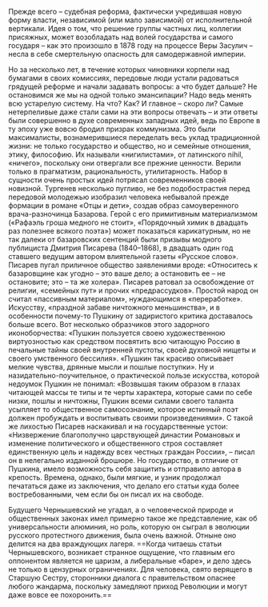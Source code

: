 

Прежде всего – судебная реформа, фактически учредившая новую форму власти, независимой (или мало зависимой) от исполнительной вертикали. Идея о том, что решение группы частных лиц, коллегии присяжных, может возобладать над волей государства и самого государя – как это произошло в 1878 году на процессе Веры Засулич – несла в себе смертельную опасность для самодержавной империи.


Но за несколько лет, в течение которых чиновники корпели над бумагами в своих комиссиях, передовые люди устали радоваться грядущей реформе и начали задавать вопросы: а что будет дальше? Не остановимся же мы на одной только эмансипации? Надо ведь менять всю устарелую систему. На что? Как? И главное – скоро ли?
Самые нетерпеливые даже стали сами на эти вопросы отвечать – и эти ответы были совершенно в духе современных западных идей, ведь по Европе в ту эпоху уже вовсю бродил призрак коммунизма.
Это были максималисты, вознамерившиеся переделать весь уклад традиционной жизни: не только государство и общество, но и семейные отношения, этику, философию. Их называли «нигилистами», от латинского nihil, «ничего», поскольку они отвергали все прежние ценности. Верили только в прагматизм, рациональность, утилитарность. Набор в сущности очень простых идей потрясал современников своей новизной.
Тургенев несколько пугливо, не без подобострастия перед передовой молодежью изобразил человека небывалой прежде формации в романе «Отцы и дети», создав образ самоуверенного врача-разночинца Базарова. Герой с его примитивным материализмом («Рафаэль гроша медного не стоит», «Порядочный химик в двадцать раз полезнее всякого поэта») может показаться карикатурным, но не так далеки от базаровских сентенций были призывы модного публициста Дмитрия Писарева (1840–1868), в двадцать один год ставшего ведущим автором влиятельной газеты «Русское слово». Писарев пугал приличное общество заявлениями вроде: «Относитесь к базаровщине как угодно – это ваше дело; а остановить ее – не остановите; это – та же холера».
Писарев ратовал за освобождение от религии, «семейных пут» и прочих «предрассудков». Простой народ он считал «пассивным материалом», нуждающимся в «переработке». Искусству, «праздной забаве ничтожного меньшинства», и в особенности почему-то Пушкину от задиристого критика доставалось больше всего.
Вот несколько образчиков этого задорного иконоборчества: «Пушкин пользуется своею художественною виртуозностью как средством посвятить всю читающую Россию в печальные тайны своей внутренней пустоты, своей духовной нищеты и своего умственного бессилия». «Пушкин так красиво описывает мелкие чувства, дрянные мысли и пошлые поступки».
Ну и назидательно-поучительное, о практической пользе искусства, которой недоумок Пушкин не понимал: «Возвышая таким образом в глазах читающей массы те типы и те черты характера, которые сами по себе низки, пошлы и ничтожны, Пушкин всеми силами своего таланта усыпляет то общественное самосознание, которое истинный поэт должен пробуждать и воспитывать своими произведениями».
С такой же лихостью Писарев наскакивал и на государственные устои: «Низвержение благополучно царствующей династии Романовых и изменение политического и общественного строя составляет единственную цель и надежду всех честных граждан России», – писал он в нелегально изданной брошюре. Но государство, в отличие от Пушкина, имело возможность себя защитить и отправило автора в крепость. Времена, однако, были мягкие, и узник продолжал печататься даже из заключения, что делало его статьи куда более востребованными, чем если бы он писал их на свободе.

Будущего Чернышевский не угадал, а о человеческой природе и общественных законах имел примерно такое же представление, как об универсальности алюминия, но роль, которую он сыграл в эволюции русского протестного движения, была очень важной. Отныне оно делится на два враждующих лагеря. ==Когда читаешь статьи Чернышевского, возникает странное ощущение, что главным его оппонентом является не царизм, а либеральные «баре», и дело здесь не только в цензурных ограничениях. Для человека, свято верящего в Старшую Сестру, сторонники диалога с правительством опаснее любого жандарма, поскольку замедляют приход Революции и могут даже вовсе ее похоронить.==


